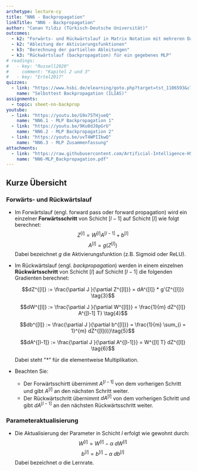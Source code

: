 ```yaml
---
archetype: lecture-cy
title: "NN6 - Backpropagation"
linkTitle: "NN6 - Backpropagation"
author: "Canan Yıldız (Türkisch-Deutsche Universität)"
outcomes:
  - k2: "Forwärts- und Rückwärtslauf in Matrix Notation mit mehreren Datenpunkten als Eingabe"
  - k2: "Ableitung der Aktivierungsfunktionen"
  - k3: "Berechnung der partiellen Ableitungen"
  - k3: "Rückwärtslauf (backpropagation) für ein gegebenes MLP"
# readings:
#   - key: "Russell2020"
#     comment: "Kapitel 2 und 3"
#   - key: "Ertel2017"
quizzes:
  - link: "https://www.hsbi.de/elearning/goto.php?target=tst_1106593&client_id=FH-Bielefeld"
    name: "Selbsttest Backpropagation (ILIAS)"
assignments:
  - topic: sheet-nn-backprop
youtube:
  - link: "https://youtu.be/G9x75THjueQ"
    name: "NN6.1 - MLP Backpropagation 1"
  - link: "https://youtu.be/9Ku0dJ8pGrU"
    name: "NN6.2 - MLP Backpropagation 2"
  - link: "https://youtu.be/uvT4WPIIkwQ"
    name: "NN6.3 - MLP Zusammenfassung"
attachments:
  - link: "https://raw.githubusercontent.com/Artificial-Intelligence-HSBI-TDU/KI-Vorlesung/master/lecture/nn/files/NN6-MLP_Backpropagation.pdf"
    name: "NN6-MLP_Backpropagation.pdf"
---
```



## Kurze Übersicht

### Forwärts- und Rückwärtslauf

*   Im Forwärtslauf (engl. forward pass oder forward propagation) wird ein einzelner **Forwärtsschritt** von Schicht $[l-1]$ auf Schicht $[l]$ wie folgt berechnet:
    $$Z^{[l]} = W^{[l]}A^{[l-1]} + b^{[l]} \tag{1}$$
    $$A^{[l]} = g(Z^{[l]}) \tag{2}$$
    Dabei bezeichnet $g$ die Aktivierungsfunktion (z.B. Sigmoid oder ReLU).

*   Im Rückwärtslauf (engl. _backpropagation_) werden in einem einzelnen **Rückwärtsschritt** von Schicht $[l]$ auf Schicht $[l-1]$ die folgenden Gradienten berechnet:

    $$dZ^{[l]} := \frac{\partial J }{\partial Z^{[l]}} = dA^{[l]} * g'(Z^{[l]}) \tag{3}$$

    $$dW^{[l]} := \frac{\partial J }{\partial W^{[l]}} = \frac{1}{m} dZ^{[l]} A^{[l-1] T} \tag{4}$$

    $$db^{[l]} := \frac{\partial J }{\partial b^{[l]}} = \frac{1}{m} \sum_{i = 1}^{m} dZ^{[l](i)}\tag{5}$$

    $$dA^{[l-1]} := \frac{\partial J }{\partial A^{[l-1]}} = W^{[l] T} dZ^{[l]} \tag{6}$$

    Dabei steht "$*$" für die elementweise Multiplikation.

*   Beachten Sie:
    *   Der Forwärtsschirtt übernimmt $A^{[l-1]}$ von dem vorherigen Schritt und gibt $A^{[l]}$ an den nächsten Schritt weiter.
    *   Der Rückwärtschritt übernimmt $dA^{[l]}$ von dem vorherigen Schritt und gibt $dA^{[l-1]}$ an den nächsten Rückwärtsschritt weiter.


### Parameteraktualisierung

*   Die Aktualisierung der Parameter in Schicht $l$ erfolgt wie gewohnt durch:
    $$W^{[l]} = W^{[l]} - \alpha \text{ } dW^{[l]} \tag{7}$$
    $$b^{[l]} = b^{[l]} - \alpha \text{ } db^{[l]} \tag{8}$$
    Dabei bezeichnet $\alpha$ die Lernrate.
